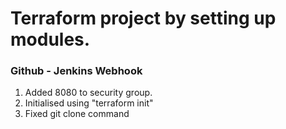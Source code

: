 # Terraform project by setting up modules.

### Github - Jenkins Webhook
1. Added 8080 to security group.
2. Initialised using "terraform init"
3. Fixed git clone command
